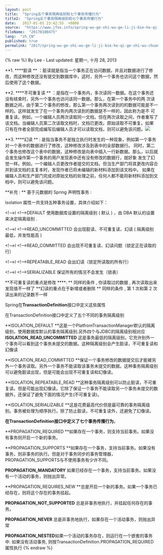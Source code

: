```yaml
---
layout: post
title:  "Spring五个事务隔离级别和七个事务传播行为"
title2:  "Spring五个事务隔离级别和七个事务传播行为"
date:   2017-01-01 23:42:55  +0800
source:  "https://www.jfox.info/spring-wu-ge-shi-wu-ge-li-ji-bie-he-qi-ge-shi-wu-chuan-bo-xing-wei.html"
fileName:  "20170100475"
lang:  "zh_CN"
published: true
permalink: "2017/spring-wu-ge-shi-wu-ge-li-ji-bie-he-qi-ge-shi-wu-chuan-bo-xing-wei.html"
---
```

{% raw %}
By Lee - Last updated: 星期一, 十月 28, 2013

**1. ****脏读 ** ：脏读就是指当一个事务正在访问数据，并且对数据进行了修改，而这种修改还没有提交到数据库中，这时，另外一个事务也访问这个数据，然后使用了这个数据。

**2. ****不可重复读 ** ：是指在一个事务内，多次读同一数据。在这个事务还没有结束时，另外一个事务也访问该同一数据。那么，在第一个事务中的两 次读数据之间，由于第二个事务的修改，那么第一个事务两次读到的的数据可能是不一样的。这样就发生了在一个事务内两次读到的数据是不一样的，因此称为是不 可重复读。例如，一个编辑人员两次读取同一文档，但在两次读取之间，作者重写了该文档。当编辑人员第二次读取文档时，文档已更改。原始读取不可重复。如果 只有在作者全部完成编写后编辑人员才可以读取文档，则可以避免该问题。![](93d9c5a.gif)

**3. ****幻读 ** : 是指当事务不是独立执行时发生的一种现象，例如第一个事务对一个表中的数据进行了修改，这种修改涉及到表中的全部数据行。 同时，第二个事务也修改这个表中的数据，这种修改是向表中插入一行新数据。那么，以后就会发生操作第一个事务的用户发现表中还有没有修改的数据行，就好象 发生了幻觉一样。例如，一个编辑人员更改作者提交的文档，但当生产部门将其更改内容合并到该文档的主复本时，发现作者已将未编辑的新材料添加到该文档中。 如果在编辑人员和生产部门完成对原始文档的处理之前，任何人都不能将新材料添加到文档中，则可以避免该问题。

**补充 : ** 基于元数据的 Spring 声明性事务 :

Isolation 属性一共支持五种事务设置，具体介绍如下：

<!—->l          <!—->DEFAULT 使用数据库设置的隔离级别 ( 默认 ) ，由 DBA 默认的设置来决定隔离级别 .

<!—->l          <!—->READ_UNCOMMITTED 会出现脏读、不可重复读、幻读 ( 隔离级别最低，并发性能高 )

<!—->l          <!—->READ_COMMITTED  会出现不可重复读、幻读问题（锁定正在读取的行）

<!—->l          <!—->REPEATABLE_READ 会出幻读（锁定所读取的所有行）

<!—->l          <!—->SERIALIZABLE 保证所有的情况不会发生（锁表）

**不可重复读的重点是修改 ****: **
同样的条件 ,   你读取过的数据 ,   再次读取出来发现值不一样了 
**幻读的重点在于新增或者删除 **
同样的条件 ,   第 1 次和第 2 次读出来的记录数不一样

Spring在**TransactionDefinition**接口中定义这些属性

在TransactionDefinition接口中定义了五个不同的事务隔离级别

**ISOLATION_DEFAULT **这是一个PlatfromTransactionManager默认的隔离级别，使用数据库默认的事务隔离级别.另外四个与JDBC的隔离级别相对应 
**ISOLATION_READ_UNCOMMITTED** 这是事务最低的隔离级别，它充许别外一个事务可以看到这个事务未提交的数据。这种隔离级别会产生脏读，不可重复读和幻像读

**ISOLATION_READ_COMMITTED **保证一个事务修改的数据提交后才能被另外一个事务读取。另外一个事务不能读取该事务未提交的数据。这种事务隔离级别可以避免脏读出现，但是可能会出现不可重复读和幻像读。

**ISOLATION_REPEATABLE_READ **这种事务隔离级别可以防止脏读，不可重复读。但是可能出现幻像读。它除了保证一个事务不能读取另一个事务未提交的数据外，还保证了避免下面的情况产生(不可重复读)。

**ISOLATION_SERIALIZABLE **这是花费最高代价但是最可靠的事务隔离级别。事务被处理为顺序执行。除了防止脏读，不可重复读外，还避免了幻像读。

**在TransactionDefinition接口中定义了七个事务传播行为**。

**PROPAGATION_REQUIRED **如果存在一个事务，则支持当前事务。如果没有事务则开启一个新的事务。

**PROPAGATION_SUPPORTS **如果存在一个事务，支持当前事务。如果没有事务，则非事务的执行。但是对于事务同步的事务管理器，PROPAGATION_SUPPORTS与不使用事务有少许不同。

**PROPAGATION_MANDATORY** 如果已经存在一个事务，支持当前事务。如果没有一个活动的事务，则抛出异常。

**PROPAGATION_REQUIRES_NEW **总是开启一个新的事务。如果一个事务已经存在，则将这个存在的事务挂起。

**PROPAGATION_NOT_SUPPORTED** 总是非事务地执行，并挂起任何存在的事务。

**PROPAGATION_NEVER** 总是非事务地执行，如果存在一个活动事务，则抛出异常

**PROPAGATION_NESTED**如果一个活动的事务存在，则运行在一个嵌套的事务中. 如果没有活动事务, 则按TransactionDefinition.PROPAGATION_REQUIRED 属性执行
{% endraw %}